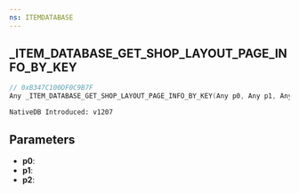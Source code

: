 ```yaml
---
ns: ITEMDATABASE
---
```

## _ITEM_DATABASE_GET_SHOP_LAYOUT_PAGE_INFO_BY_KEY

```c
// 0xB347C100DF0C9B7F
Any _ITEM_DATABASE_GET_SHOP_LAYOUT_PAGE_INFO_BY_KEY(Any p0, Any p1, Any p2);
```

```
NativeDB Introduced: v1207
```

## Parameters
* **p0**:
* **p1**:
* **p2**:
